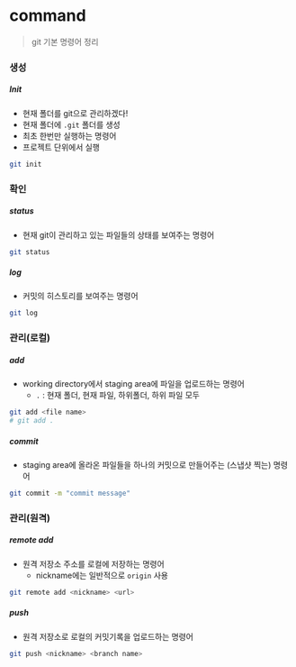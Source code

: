 # command

> git 기본 명령어 정리

### 생성

##### Init

- 현재 폴더를 git으로 관리하겠다!
- 현재 폴더에 `.git` 폴더를 생성
- 최초 한번만 실행하는 명령어
- 프로젝트 단위에서 실행

``` bash
git init
```



### 확인

##### status

- 현재 git이 관리하고 있는 파일들의 상태를 보여주는 명령어

```bash
git status
```



##### log

- 커밋의 히스토리를 보여주는 명령어

```bash
git log
```



### 관리(로컬)

##### add

- working directory에서 staging area에 파일을 업로드하는 명령어
  -  `.` : 현재 폴더, 현재 파일,  하위폴더, 하위 파일 모두 

``` bash
git add <file name>
# git add .
```



##### commit

- staging area에 올라온 파일들을 하나의 커밋으로 만들어주는 (스냅샷 찍는) 명령어

``` bash
git commit -m "commit message"
```



### 관리(원격)

##### remote add

- 원격 저장소 주소를 로컬에 저장하는 명령어
  - nickname에는 일반적으로 `origin` 사용

```bash
git remote add <nickname> <url> 
```

##### push

- 원격 저장소로 로컬의 커밋기록을 업로드하는 명령어

``` bash
git push <nickname> <branch name>
```

